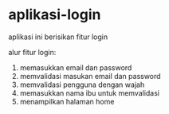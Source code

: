 # aplikasi-login
aplikasi ini berisikan fitur login

alur fitur login:
1. memasukkan email dan password
2. memvalidasi masukan email dan password
3. memvalidasi pengguna dengan wajah
4. memasukkan nama ibu untuk memvalidasi
5. menampilkan halaman home
